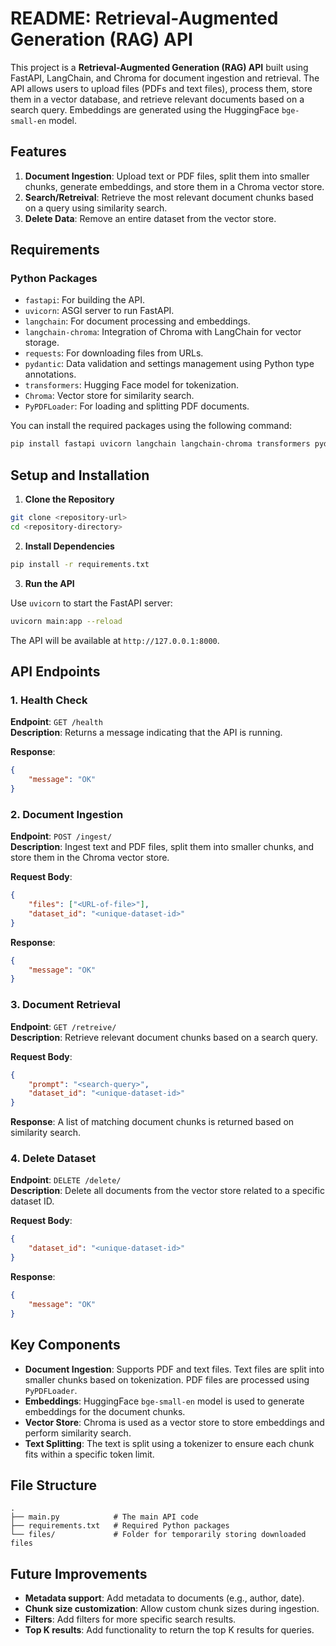 # README: Retrieval-Augmented Generation (RAG) API

This project is a **Retrieval-Augmented Generation (RAG) API** built using FastAPI, LangChain, and Chroma for document ingestion and retrieval. The API allows users to upload files (PDFs and text files), process them, store them in a vector database, and retrieve relevant documents based on a search query. Embeddings are generated using the HuggingFace `bge-small-en` model.

## Features
1. **Document Ingestion**: Upload text or PDF files, split them into smaller chunks, generate embeddings, and store them in a Chroma vector store.
2. **Search/Retreival**: Retrieve the most relevant document chunks based on a query using similarity search.
3. **Delete Data**: Remove an entire dataset from the vector store.

## Requirements

### Python Packages
- `fastapi`: For building the API.
- `uvicorn`: ASGI server to run FastAPI.
- `langchain`: For document processing and embeddings.
- `langchain-chroma`: Integration of Chroma with LangChain for vector storage.
- `requests`: For downloading files from URLs.
- `pydantic`: Data validation and settings management using Python type annotations.
- `transformers`: Hugging Face model for tokenization.
- `Chroma`: Vector store for similarity search.
- `PyPDFLoader`: For loading and splitting PDF documents.

You can install the required packages using the following command:

```bash
pip install fastapi uvicorn langchain langchain-chroma transformers pydantic requests
```

## Setup and Installation

1. **Clone the Repository**

```bash
git clone <repository-url>
cd <repository-directory>
```

2. **Install Dependencies**

```bash
pip install -r requirements.txt
```

3. **Run the API**

Use `uvicorn` to start the FastAPI server:

```bash
uvicorn main:app --reload
```

The API will be available at `http://127.0.0.1:8000`.

## API Endpoints

### 1. Health Check
**Endpoint**: `GET /health`  
**Description**: Returns a message indicating that the API is running.  

**Response**:
```json
{
    "message": "OK"
}
```

### 2. Document Ingestion
**Endpoint**: `POST /ingest/`  
**Description**: Ingest text and PDF files, split them into smaller chunks, and store them in the Chroma vector store.  

**Request Body**:
```json
{
    "files": ["<URL-of-file>"],
    "dataset_id": "<unique-dataset-id>"
}
```

**Response**:
```json
{
    "message": "OK"
}
```

### 3. Document Retrieval
**Endpoint**: `GET /retreive/`  
**Description**: Retrieve relevant document chunks based on a search query.  

**Request Body**:
```json
{
    "prompt": "<search-query>",
    "dataset_id": "<unique-dataset-id>"
}
```

**Response**:
A list of matching document chunks is returned based on similarity search.

### 4. Delete Dataset
**Endpoint**: `DELETE /delete/`  
**Description**: Delete all documents from the vector store related to a specific dataset ID.

**Request Body**:
```json
{
    "dataset_id": "<unique-dataset-id>"
}
```

**Response**:
```json
{
    "message": "OK"
}
```

## Key Components

- **Document Ingestion**: Supports PDF and text files. Text files are split into smaller chunks based on tokenization. PDF files are processed using `PyPDFLoader`.
- **Embeddings**: HuggingFace `bge-small-en` model is used to generate embeddings for the document chunks.
- **Vector Store**: Chroma is used as a vector store to store embeddings and perform similarity search.
- **Text Splitting**: The text is split using a tokenizer to ensure each chunk fits within a specific token limit.

## File Structure

```
.
├── main.py            # The main API code
├── requirements.txt   # Required Python packages
└── files/             # Folder for temporarily storing downloaded files
```

## Future Improvements

- **Metadata support**: Add metadata to documents (e.g., author, date).
- **Chunk size customization**: Allow custom chunk sizes during ingestion.
- **Filters**: Add filters for more specific search results.
- **Top K results**: Add functionality to return the top K results for queries.
